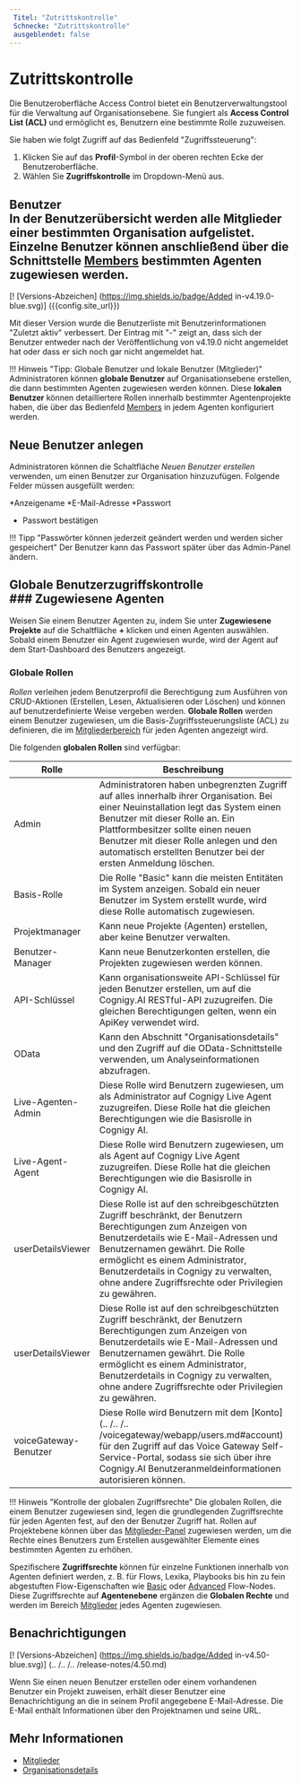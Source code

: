 ```yaml
---
 Titel: "Zutrittskontrolle" 
 Schnecke: "Zutrittskontrolle" 
 ausgeblendet: false 
---
```

# Zutrittskontrolle

Die Benutzeroberfläche Access Control bietet ein Benutzerverwaltungstool für die Verwaltung auf Organisationsebene. Sie fungiert als **Access Control List (ACL)** und ermöglicht es, Benutzern eine bestimmte Rolle zuzuweisen.

Sie haben wie folgt Zugriff auf das Bedienfeld "Zugriffssteuerung":

1. Klicken Sie auf das **Profil**-Symbol in der oberen rechten Ecke der Benutzeroberfläche.
2. Wählen Sie **Zugriffskontrolle** im Dropdown-Menü aus.

## Benutzer<div class="divider"></div>In der **Benutzerübersicht** werden alle Mitglieder einer bestimmten **Organisation** aufgelistet. Einzelne **Benutzer** können anschließend über die Schnittstelle [**Members**]({{config.site_url}}ai/resources/manage/members/) **bestimmten Agenten** zugewiesen werden.

[! [Versions-Abzeichen] (https://img.shields.io/badge/Added in-v4.19.0-blue.svg)] ({{config.site_url}})

Mit dieser Version wurde die Benutzerliste mit Benutzerinformationen "Zuletzt aktiv" verbessert. Der Eintrag mit "-" zeigt an, dass sich der Benutzer entweder nach der Veröffentlichung von v4.19.0 nicht angemeldet hat oder dass er sich noch gar nicht angemeldet hat.

!!! Hinweis "Tipp: Globale Benutzer und lokale Benutzer (Mitglieder)"
    Administratoren können **globale Benutzer** auf Organisationsebene erstellen, die dann bestimmten Agenten zugewiesen werden können. Diese **lokalen Benutzer** können detailliertere Rollen innerhalb bestimmter Agentenprojekte haben, die über das Bedienfeld [Members]({{config.site_url}}ai/resources/manage/members/) in jedem Agenten konfiguriert werden.

## Neue Benutzer anlegen
Administratoren können die Schaltfläche *Neuen Benutzer erstellen* verwenden, um einen Benutzer zur Organisation hinzuzufügen. Folgende Felder müssen ausgefüllt werden: 

*Anzeigename
  *E-Mail-Adresse
  *Passwort
  * Passwort bestätigen

!!! Tipp "Passwörter können jederzeit geändert werden und werden sicher gespeichert"
    Der Benutzer kann das Passwort später über das Admin-Panel ändern.

## Globale Benutzerzugriffskontrolle<div class="divider"></div>### Zugewiesene Agenten

Weisen Sie einem Benutzer Agenten zu, indem Sie unter **Zugewiesene Projekte** auf die Schaltfläche **+** klicken und einen Agenten auswählen. Sobald einem Benutzer ein Agent zugewiesen wurde, wird der Agent auf dem Start-Dashboard des Benutzers angezeigt.

### Globale Rollen

*Rollen* verleihen jedem Benutzerprofil die Berechtigung zum Ausführen von CRUD-Aktionen (Erstellen, Lesen, Aktualisieren oder Löschen) und können auf benutzerdefinierte Weise vergeben werden. **Globale Rollen** werden einem Benutzer zugewiesen, um die Basis-Zugriffssteuerungsliste (ACL) zu definieren, die im [Mitgliederbereich]({{config.site_url}}ai/resources/manage/members/) für jeden Agenten angezeigt wird.

Die folgenden **globalen Rollen** sind verfügbar:

| Rolle | 	Beschreibung                                                                                                                                                                                                                                                  |
|-------------------|---------------------------------------------------------------------------------------------------------------------------------------------------------------------------------------------------------------------------------------------------------------|
| Admin | 	Administratoren haben unbegrenzten Zugriff auf alles innerhalb ihrer Organisation. Bei einer Neuinstallation legt das System einen Benutzer mit dieser Rolle an. Ein Plattformbesitzer sollte einen neuen Benutzer mit dieser Rolle anlegen und den automatisch erstellten Benutzer bei der ersten Anmeldung löschen. |
| Basis-Rolle | 	Die Rolle "Basic" kann die meisten Entitäten im System anzeigen. Sobald ein neuer Benutzer im System erstellt wurde, wird diese Rolle automatisch zugewiesen.                                                                                                                |
| Projektmanager | 	Kann neue Projekte (Agenten) erstellen, aber keine Benutzer verwalten.                                                                                                                                                                                                  |
| Benutzer-Manager | 	Kann neue Benutzerkonten erstellen, die Projekten zugewiesen werden können.                                                                                                                                                                                               |
| API-Schlüssel | 	Kann organisationsweite API-Schlüssel für jeden Benutzer erstellen, um auf die Cognigy.AI RESTful-API zuzugreifen. Die gleichen Berechtigungen gelten, wenn ein ApiKey verwendet wird.                                                                                                                    |
| OData | 	Kann den Abschnitt "Organisationsdetails" und den Zugriff auf die OData-Schnittstelle verwenden, um Analyseinformationen abzufragen.                                                                                                                                                   |
| Live-Agenten-Admin | Diese Rolle wird Benutzern zugewiesen, um als Administrator auf Cognigy Live Agent zuzugreifen. Diese Rolle hat die gleichen Berechtigungen wie die Basisrolle in Cognigy AI.                                                                                                                  |
| Live-Agent-Agent | Diese Rolle wird Benutzern zugewiesen, um als Agent auf Cognigy Live Agent zuzugreifen. Diese Rolle hat die gleichen Berechtigungen wie die Basisrolle in Cognigy AI.                                                                                                                  |
| userDetailsViewer | Diese Rolle ist auf den schreibgeschützten Zugriff beschränkt, der Benutzern Berechtigungen zum Anzeigen von Benutzerdetails wie E-Mail-Adressen und Benutzernamen gewährt. Die Rolle ermöglicht es einem Administrator, Benutzerdetails in Cognigy zu verwalten, ohne andere Zugriffsrechte oder Privilegien zu gewähren.       |
| userDetailsViewer | Diese Rolle ist auf den schreibgeschützten Zugriff beschränkt, der Benutzern Berechtigungen zum Anzeigen von Benutzerdetails wie E-Mail-Adressen und Benutzernamen gewährt. Die Rolle ermöglicht es einem Administrator, Benutzerdetails in Cognigy zu verwalten, ohne andere Zugriffsrechte oder Privilegien zu gewähren.       |
| voiceGateway-Benutzer | Diese Rolle wird Benutzern mit dem [Konto](.. /.. /.. /voicegateway/webapp/users.md#account) für den Zugriff auf das Voice Gateway Self-Service-Portal, sodass sie sich über ihre Cognigy.AI Benutzeranmeldeinformationen autorisieren können.                                      |

!!! Hinweis "Kontrolle der globalen Zugriffsrechte"
    Die globalen Rollen, die einem Benutzer zugewiesen sind, legen die grundlegenden Zugriffsrechte für jeden Agenten fest, auf den der Benutzer Zugriff hat. Rollen auf Projektebene können über das [Mitglieder-Panel]({{config.site_url}}ai/resources/manage/members/) zugewiesen werden, um die Rechte eines Benutzers zum Erstellen ausgewählter Elemente eines bestimmten Agenten zu erhöhen.

Spezifischere **Zugriffsrechte** können für einzelne Funktionen innerhalb von Agenten definiert werden, z. B. für Flows, Lexika, Playbooks bis hin zu fein abgestuften Flow-Eigenschaften wie [Basic]({{config.site_url}}ai/flow-nodes/message/message/) oder [Advanced]({{config.site_url}}ai/flow-nodes/nlu/copy-slots-to-context/) Flow-Nodes. Diese Zugriffsrechte auf **Agentenebene** ergänzen die **Globalen Rechte** und werden im Bereich [Mitglieder]({{config.site_url}}ai/resources/manage/members/) jedes Agenten zugewiesen.

## Benachrichtigungen

[! [Versions-Abzeichen] (https://img.shields.io/badge/Added in-v4.50-blue.svg)] (.. /.. /.. /release-notes/4.50.md)

Wenn Sie einen neuen Benutzer erstellen oder einem vorhandenen Benutzer ein Projekt zuweisen, erhält dieser Benutzer eine Benachrichtigung an die in seinem Profil angegebene E-Mail-Adresse. Die E-Mail enthält Informationen über den Projektnamen und seine URL.

## Mehr Informationen

- [Mitglieder]({{config.site_url}}ai/resources/manage/members/)
- [Organisationsdetails]({{config.site_url}}ai/tools/user-menu/organisation-details/)